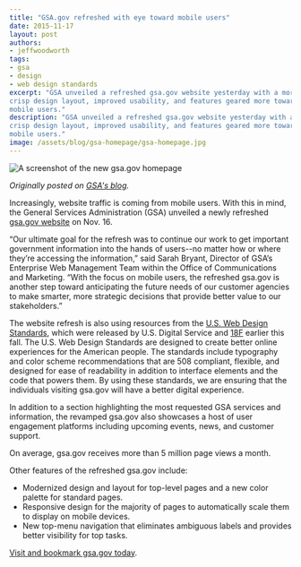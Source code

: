 ```yaml
---
title: "GSA.gov refreshed with eye toward mobile users"
date: 2015-11-17
layout: post
authors:
- jeffwoodworth
tags:
- gsa
- design
- web design standards
excerpt: "GSA unveiled a refreshed gsa.gov website yesterday with a more
crisp design layout, improved usability, and features geared more toward
mobile users."
description: "GSA unveiled a refreshed gsa.gov website yesterday with a more
crisp design layout, improved usability, and features geared more toward
mobile users."
image: /assets/blog/gsa-homepage/gsa-homepage.jpg
---
```


![A screenshot of the new gsa.gov homepage]({{site.baseurl}}/assets/blog/gsa-homepage/gsa-homepage.jpg)

*Originally posted on [GSA's blog](http://gsablogs.gsa.gov/gsablog/2015/11/17/gsa-gov-refreshed-with-eye-toward-mobile-users/).*

Increasingly, website traffic is coming from mobile users. With this in
mind, the General Services Administration (GSA) unveiled a newly refreshed [gsa.gov
website](http://www.gsa.gov/portal/category/100000) on Nov. 16.

“Our ultimate goal for the refresh was to continue our work to get
important government information into the hands of users--no matter how
or where they’re accessing the information,” said Sarah Bryant, Director
of GSA’s Enterprise Web Management Team within the Office of
Communications and Marketing. “With the focus on mobile users, the
refreshed gsa.gov is another step toward anticipating the future needs
of our customer agencies to make smarter, more strategic decisions that
provide better value to our stakeholders.”

The website refresh is also using resources from the [U.S. Web Design
Standards](https://playbook.cio.gov/designstandards/), which were
released by U.S. Digital Service and
[18F](https://18f.gsa.gov/2015/09/28/web-design-standards/) earlier
this fall. The U.S. Web Design Standards are designed to create better
online experiences for the American people. The standards include
typography and color scheme recommendations that are 508 compliant,
flexible, and designed for ease of readability in addition to interface
elements and the code that powers them. By using these standards, we are
ensuring that the individuals visiting gsa.gov will have a better
digital experience.

In addition to a section highlighting the most requested GSA services
and information, the revamped gsa.gov also showcases a host of user
engagement platforms including upcoming events, news, and customer
support.

On average, gsa.gov receives more than 5 million page views a month.

Other features of the refreshed gsa.gov include:

-   Modernized design and layout for top-level pages and a new color palette for standard pages.
-   Responsive design for the majority of pages to automatically scale them to display on mobile devices.
-   New top-menu navigation that eliminates ambiguous labels and provides better visibility for top tasks.

[Visit and bookmark gsa.gov today](http://www.gsa.gov/portal/category/100000).
